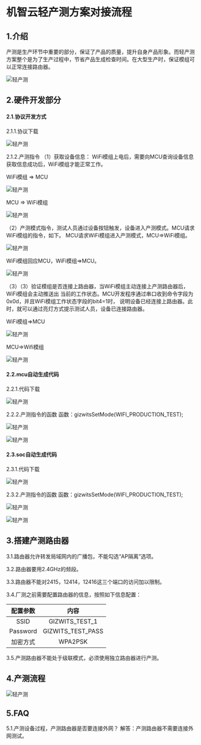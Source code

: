 # 机智云轻产测方案对接流程


## 1.介绍
产测是生产环节中重要的部分，保证了产品的质量，提升自身产品形象。而轻产测方案整个是为了生产过程中，节省产品生成检查时间。在大型生产时，保证模组可以正常连接路由器。

![轻产测](/assets/zh-cn/deviceDev/Light_production_survey_png/l_production_1.png)

## 2.硬件开发部分

#### 2.1.协议开发方式
2.1.1.协议下载

![轻产测](/assets/zh-cn/deviceDev/Light_production_survey_png/l_production_2.png)

2.1.2.产测指令
（1）获取设备信息：
WiFi模组上电后，需要向MCU查询设备信息
获取信息成功后，WiFi模组才能正常工作。

WiFi模组 => MCU

![轻产测](/assets/zh-cn/deviceDev/Light_production_survey_png/l_production_3.png)

MCU => WiFi模组

![轻产测](/assets/zh-cn/deviceDev/Light_production_survey_png/l_production_4.png)

（2）产测模式指令，测试人员通过设备按钮触发，设备进入产测模式。MCU请求WiFi模组的指令，如下。
MCU请求WiFi模组进入产测模式，MCU=>WiFi模组。

![轻产测](/assets/zh-cn/deviceDev/Light_production_survey_png/l_production_5.png)

WiFi模组回应MCU，WiFi模组=>MCU。

![轻产测](/assets/zh-cn/deviceDev/Light_production_survey_png/l_production_6.png)

（3）（3）验证模组是否连接上路由器，当WiFi模组主动连接上产测路由器后，WiFi模组会主动推送出
当前的工作状态。MCU开发程序通过串口收到命令字段为0x0d，并且WiFi模组工作状态字段的bit4=1时，
说明设备已经连接上路由器。此时，就可以通过亮灯方式提示测试人员，设备已连接路由器。

WiFi模组=>MCU

![轻产测](/assets/zh-cn/deviceDev/Light_production_survey_png/l_production_14.png)

MCU=>Wifi模组

![轻产测](/assets/zh-cn/deviceDev/Light_production_survey_png/l_production_15.png)


#### 2.2.mcu自动生成代码

2.2.1.代码下载

![轻产测](/assets/zh-cn/deviceDev/Light_production_survey_png/l_production_7.png)

2.2.2.产测指令的函数
函数：gizwitsSetMode(WIFI_PRODUCTION_TEST);

![轻产测](/assets/zh-cn/deviceDev/Light_production_survey_png/l_production_8.png)

![轻产测](/assets/zh-cn/deviceDev/Light_production_survey_png/l_production_9.png)

#### 2.3.soc自动生成代码

2.3.1.代码下载

![轻产测](/assets/zh-cn/deviceDev/Light_production_survey_png/l_production_10.png)

2.3.2.产测指令的函数
函数：gizwitsSetMode(WIFI_PRODUCTION_TEST);

![轻产测](/assets/zh-cn/deviceDev/Light_production_survey_png/l_production_11.png)

![轻产测](/assets/zh-cn/deviceDev/Light_production_survey_png/l_production_12.png)


## 3.搭建产测路由器

3.1.路由器允许转发局域网内的广播包，不能勾选“AP隔离”选项。

3.2.路由器要用2.4GHz的频段。

3.3.路由器不能对2415，12414，12416这三个端口的访问加以限制。

3.4.厂测之前需要配置路由器的信息，按照如下信息配置：

| 配置参数 | 内容 |  
| :-:   | :--:   | 
|SSID      | GIZWITS_TEST_1 |  
| Password     |GIZWITS_TEST_PASS   |   
| 加密方式   |WPA2PSK   |   

3.5.产测路由器不能处于级联模式，必须使用独立路由器进行产测。

## 4.产测流程

![轻产测](/assets/zh-cn/deviceDev/Light_production_survey_png/l_production_13.png)

## 5.FAQ
5.1.产测设备过程，产测路由器是否要连接外网？
解答：产测路由器不需要连接外网测试。
